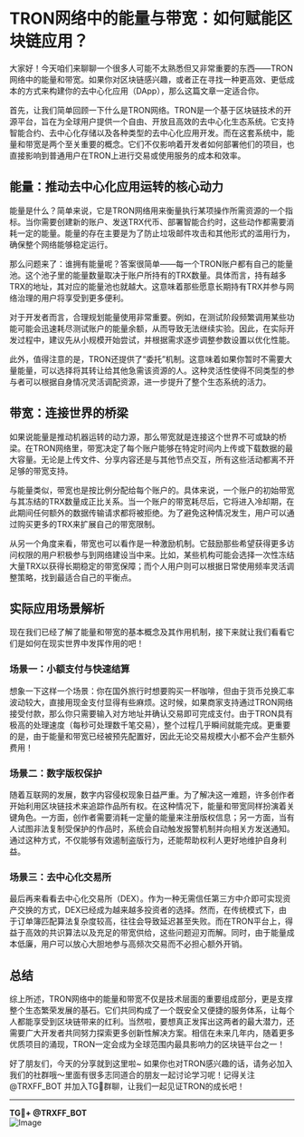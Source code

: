 # TRON网络中的能量与带宽：如何赋能区块链应用？

大家好！今天咱们来聊聊一个很多人可能不太熟悉但又非常重要的东西——TRON网络中的能量和带宽。如果你对区块链感兴趣，或者正在寻找一种更高效、更低成本的方式来构建你的去中心化应用（DApp），那么这篇文章一定适合你。

首先，让我们简单回顾一下什么是TRON网络。TRON是一个基于区块链技术的开源平台，旨在为全球用户提供一个自由、开放且高效的去中心化生态系统。它支持智能合约、去中心化存储以及各种类型的去中心化应用开发。而在这套系统中，能量和带宽是两个至关重要的概念。它们不仅影响着开发者如何部署他们的项目，也直接影响到普通用户在TRON上进行交易或使用服务的成本和效率。

## 能量：推动去中心化应用运转的核心动力

能量是什么？简单来说，它是TRON网络用来衡量执行某项操作所需资源的一个指标。当你需要创建新的账户、发送TRX代币、部署智能合约时，这些动作都需要消耗一定的能量。能量的存在主要是为了防止垃圾邮件攻击和其他形式的滥用行为，确保整个网络能够稳定运行。

那么问题来了：谁拥有能量呢？答案很简单——每一个TRON账户都有自己的能量池。这个池子里的能量数量取决于账户所持有的TRX数量。具体而言，持有越多TRX的地址，其对应的能量池也就越大。这意味着那些愿意长期持有TRX并参与网络治理的用户将享受到更多便利。

对于开发者而言，合理规划能量使用非常重要。例如，在测试阶段频繁调用某些功能可能会迅速耗尽测试账户的能量余额，从而导致无法继续实验。因此，在实际开发过程中，建议先从小规模开始尝试，并根据需求逐步调整参数设置以优化性能。

此外，值得注意的是，TRON还提供了“委托”机制。这意味着如果你暂时不需要大量能量，可以选择将其转让给其他急需该资源的人。这种灵活性使得不同类型的参与者可以根据自身情况灵活调配资源，进一步提升了整个生态系统的活力。

## 带宽：连接世界的桥梁

如果说能量是推动机器运转的动力源，那么带宽就是连接这个世界不可或缺的桥梁。在TRON网络里，带宽决定了每个账户能够在特定时间内上传或下载数据的最大容量。无论是上传文件、分享内容还是与其他节点交互，所有这些活动都离不开足够的带宽支持。

与能量类似，带宽也是按比例分配给每个账户的。具体来说，一个账户的初始带宽与其冻结的TRX数量成正比关系。当一个账户的带宽耗尽后，它将进入冷却期，在此期间任何额外的数据传输请求都将被拒绝。为了避免这种情况发生，用户可以通过购买更多的TRX来扩展自己的带宽限制。

从另一个角度来看，带宽也可以看作是一种激励机制。它鼓励那些希望获得更多访问权限的用户积极参与到网络建设当中来。比如，某些机构可能会选择一次性冻结大量TRX以获得长期稳定的带宽保障；而个人用户则可以根据日常使用频率灵活调整策略，找到最适合自己的平衡点。

## 实际应用场景解析

现在我们已经了解了能量和带宽的基本概念及其作用机制，接下来就让我们看看它们是如何在现实世界中发挥作用的吧！

### 场景一：小额支付与快速结算

想象一下这样一个场景：你在国外旅行时想要购买一杯咖啡，但由于货币兑换汇率波动较大，直接用现金支付显得有些麻烦。这时候，如果商家支持通过TRON网络接受付款，那么你只需要输入对方地址并确认交易即可完成支付。由于TRON具有极高的处理速度（每秒可处理数千笔交易），整个过程几乎瞬间就能完成。更重要的是，由于能量和带宽已经被预先配置好，因此无论交易规模大小都不会产生额外费用！

### 场景二：数字版权保护

随着互联网的发展，数字内容侵权现象日益严重。为了解决这一难题，许多创作者开始利用区块链技术来追踪作品所有权。在这种情况下，能量和带宽同样扮演着关键角色。一方面，创作者需要消耗一定量的能量来注册版权信息；另一方面，当有人试图非法复制受保护的作品时，系统会自动触发报警机制并向相关方发送通知。通过这种方式，不仅能够有效遏制盗版行为，还能帮助权利人更好地维护自身利益。

### 场景三：去中心化交易所

最后再来看看去中心化交易所（DEX）。作为一种无需信任第三方中介即可实现资产交换的方式，DEX已经成为越来越多投资者的选择。然而，在传统模式下，由于订单簿匹配算法复杂度较高，往往会导致延迟甚至失败。而在TRON平台上，得益于高效的共识算法以及充足的带宽供给，这些问题迎刃而解。同时，由于能量成本低廉，用户可以放心大胆地参与高频次交易而不必担心额外开销。

## 总结

综上所述，TRON网络中的能量和带宽不仅是技术层面的重要组成部分，更是支撑整个生态繁荣发展的基石。它们共同构成了一个既安全又便捷的服务体系，让每个人都能享受到区块链带来的红利。当然啦，要想真正发挥出这两者的最大潜力，还需要广大开发者共同努力探索更多创新性解决方案。相信在未来几年内，随着更多优质项目的涌现，TRON一定会成为全球范围内最具影响力的区块链平台之一！

好了朋友们，今天的分享就到这里啦~ 如果你也对TRON感兴趣的话，请务必加入我们的社群哦～里面有很多志同道合的朋友一起讨论学习呢！记得关注@TRXFF_BOT 并加入TG💪群聊，让我们一起见证TRON的成长吧！

---

**TG💪+ @TRXFF_BOT**  
![Image](https://sites.google.com/view/trxduihuan/)